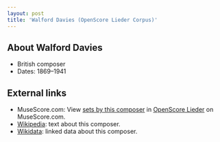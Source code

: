 ```yaml
---
layout: post
title: 'Walford Davies (OpenScore Lieder Corpus)'
---
```


## About Walford Davies

- British composer
- Dates: 1869–1941

## External links

- MuseScore.com: View [sets by this composer] in [OpenScore Lieder] on MuseScore.com.
- [Wikipedia]: text about this composer.
- [Wikidata]: linked data about this composer.

[Wikipedia]: https://en.wikipedia.org/wiki/Walford_Davies
[Wikidata]: https://www.wikidata.org/wiki/Q3131948
[sets by this composer]: https://musescore.com/openscore-lieder-corpus/sets?order=title&text=Davies,+Walford
[OpenScore Lieder]: https://musescore.com/openscore-lieder-corpus

